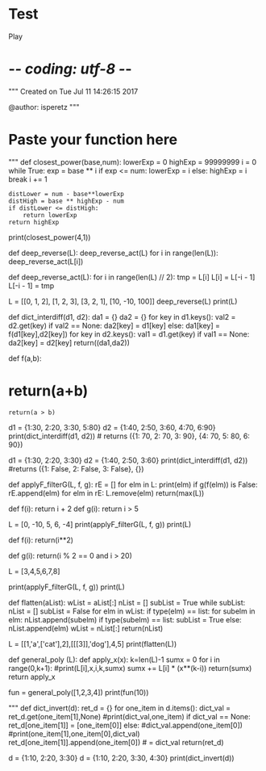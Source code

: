 # Test
Play
# -*- coding: utf-8 -*-
"""
Created on Tue Jul 11 14:26:15 2017

@author: isperetz
"""
# Paste your function here
"""
def closest_power(base,num):
    lowerExp = 0
    highExp = 99999999
    i = 0
    while True:
        exp = base ** i
        if exp <= num:
            lowerExp = i
        else:
            highExp = i
            break
        i += 1

    distLower = num - base**lowerExp
    distHigh = base ** highExp - num
    if distLower <= distHigh:
        return lowerExp
    return highExp

print(closest_power(4,1))


def deep_reverse(L):
    deep_reverse_act(L)
    for i in range(len(L)):
        deep_reverse_act(L[i])


def deep_reverse_act(L):
     for i in range(len(L) // 2):
        tmp = L[i]
        L[i] = L[-i - 1]
        L[-i - 1] = tmp

L = [[0, 1, 2], [1, 2, 3], [3, 2, 1], [10, -10, 100]]
deep_reverse(L)
print(L)



def dict_interdiff(d1, d2):
    da1 = {}
    da2 = {}
    for key in d1.keys():
        val2 = d2.get(key)
        if val2 == None:
            da2[key] = d1[key]
        else:
            da1[key] = f(d1[key],d2[key])
    for key in d2.keys():
        val1 = d1.get(key)
        if val1 == None:
            da2[key] = d2[key]
    return((da1,da2))

def f(a,b):
#    return(a+b)
    return(a > b)


d1 = {1:30, 2:20, 3:30, 5:80}
d2 = {1:40, 2:50, 3:60, 4:70, 6:90}
print(dict_interdiff(d1, d2)) # returns ({1: 70, 2: 70, 3: 90}, {4: 70, 5: 80, 6: 90})


d1 = {1:30, 2:20, 3:30}
d2 = {1:40, 2:50, 3:60}
print(dict_interdiff(d1, d2)) #returns ({1: False, 2: False, 3: False}, {})


def applyF_filterG(L, f, g):
    rE = []
    for elm in L:
        print(elm)
        if g(f(elm)) is False:
            rE.append(elm)
    for elm in rE:
        L.remove(elm)
    return(max(L))

def f(i):
    return i + 2
def g(i):
    return i > 5

L = [0, -10, 5, 6, -4]
print(applyF_filterG(L, f, g))
print(L)

def f(i):
     return(i**2)

def g(i):
     return(i % 2 == 0 and i > 20)

L = [3,4,5,6,7,8]

print(applyF_filterG(L, f, g))
print(L)


def flatten(aList):
    wList = aList[:]
    nList = []
    subList = True
    while subList:
        nList = []
        subList = False
        for elm in wList:
            if type(elm) == list:
                for subelm in elm:
                    nList.append(subelm)
                    if type(subelm) == list:
                        subList = True
            else:
                nList.append(elm)
        wList = nList[:]
    return(nList)

L = [[1,'a',['cat'],2],[[[3]],'dog'],4,5]
print(flatten(L))


def general_poly (L):
    def apply_x(x):
        k=len(L)-1
        sumx = 0
        for i in range(0,k+1):
            #print(L[i],x,i,k,sumx)
            sumx += L[i] * (x**(k-i))
        return(sumx)
    return apply_x

fun = general_poly([1,2,3,4])
print(fun(10))

"""
def dict_invert(d):
    ret_d = {}
    for one_item in d.items():
        dict_val = ret_d.get(one_item[1],None)
        #print(dict_val,one_item)
        if dict_val == None:
            ret_d[one_item[1]] = [one_item[0]]
        else:
            #dict_val.append(one_item[0])
            #print(one_item[1],one_item[0],dict_val)
            ret_d[one_item[1]].append(one_item[0]) # = dict_val
    return(ret_d)

d = {1:10, 2:20, 3:30}
d = {1:10, 2:20, 3:30, 4:30}
print(dict_invert(d))
